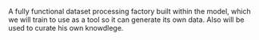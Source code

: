 A fully functional dataset processing factory built within the model, which we will train to use as a tool so it can generate its own data. Also will be used to curate his own knowdlege.